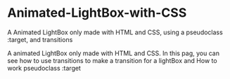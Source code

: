 # Animated-LightBox-with-CSS
A Animated LightBox only made with HTML and CSS, using a pseudoclass :target, and transitions

A animated LightBox only made with HTML and CSS. In this pag, you can see how to use transitions to make a transition for a lightBox and How to work 
pseudoclass :target
